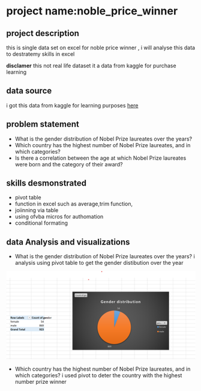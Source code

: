 # project name:noble_price_winner

## project description
this is single data set on excel for noble price winner , i will analyse this data to destratemy skills in excel 

**disclamer** this not real life dataset it a data from kaggle for purchase learning 

## data source 
i got this data from kaggle for  learning purposes [here](https://onedrive.live.com/edit?action=editnew&id=2AF7AFBA0795CC6!183&resid=2AF7AFBA0795CC6!183&ithint=file%2cxlsx&ct=1707692248513&wdNewAndOpenCt=1707692244011&wdOrigin=OFFICECOM-WEB.START.NEW&wdPreviousSessionSrc=HarmonyWeb&wdPreviousSession=c0c3dd85-c7a9-412a-9c2c-b889da51ec61&wdo=2&cid=02af7afba0795cc6)

## problem statement

-  What is the gender distribution of Nobel Prize laureates over the years?
-  Which country has the highest number of Nobel Prize laureates, and in which categories?
-  Is there a correlation between the age at which Nobel Prize laureates were born and the category of their award?

## skills desmonstrated

-  pivot table
-  function in excel such as average,trim function,
-  joiinning  via table
-  using ofvba micros for authomation
-  conditional formating

## data Analysis and visualizations

- What is the gender distribution of Nobel Prize laureates over the years?
i analysis using pivot table to get the gender distibution over the year

![image](https://github.com/tosinemmanuel9403/noble_price_winner/blob/main/GENDER_DISTRIBUTION.png)

-  Which country has the highest number of Nobel Prize laureates, and in which categories?
i used pivot to deter the country with the highest number prize winner





